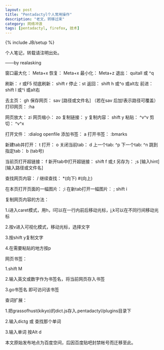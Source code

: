 ```yaml
---
layout: post
title: "Pentadactyl个人常用操作"
description: "老文，转移过来"
category: 网络冲浪
tags: [pentadactyl, firefox, 技术]
---
```

{% include JB/setup %}

个人笔记，转载请注明出处。

——by realasking

窗口最大化： Meta+x  恢复：  Meta+x  最小化： Meta+z    退出： quitall 或 ^q

刷新： r 或F5 彻底刷新： shift r    停止：st   返回： shift h 或^o 或alt左 前进： shift l 或^i 或alt右

去主页： gh   保存网页： sav [路径或文件名] （若在sav 后加!表示路径可覆盖）  打印网页： :ha

网页放大： zi   网页缩小： zo   复制链接： y   复制内容： shift y   粘贴： ^v^v    剪切： ^v^x

打开文件： :dialog openfile  添加书签： a    打开书签： :bmarks

新建tab并打开： t  打开：  o  关闭当前tab： d  上一个tab:  ^p  下一个tab:   ^n  跳到指定tab： b (tab号)

当前页打开超链接： f  新开tab中打开超链接： shift f 或;t  另存为： ;s [输入hint] [输入路径或文件名]

查找网页内容： /   继续查找： *(向下)  #(向上)

在本页打开页面的一幅图片： ;i   在新tab打开一幅图片： ; shift i

复制网页内容的方法：

1.i进入caret模式，用h，l可以在一行内前后移动光标，j,k可以在不同行间移动光标

2.按v进入可视化模式，移动光标，选择文字

3.按shift y复制文字

4.在需要粘贴的地方按p


网页书签：

1.shift M

2.输入英文或数字作为书签名，将当前网页存入书签

3.go书签名 即可访问该书签

查词扩展：

1.把grassofhust(kikyo)的dict.js存入.pentadactyl/plugins目录下

2.输入dictg        或   查找那个单词

3.输入单词                按Alt d

本文原始发布地点为百度空间，后因百度贴吧封禁帐号而迁移至此。

